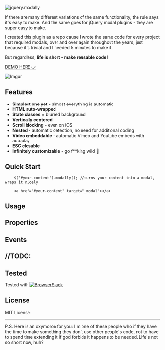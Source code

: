![jquery.modally](https://imgur.com/4OAlRoz.png)

If there are many different variations of the same functionality, the rule says it's easy to make. And the same goes for jQuery modal plugins - they are super easy to make.

I created this plugin as a repo cause I wrote the same code for every project that required modals, over and over again throughout the years, just because it's trivial and I needed 5 minutes to make it.

But regardless, **life is short - make reusable code!**

[DEMO HERE ⤻](http://stamat.github.io/jquery.modally/)

![Imgur](https://imgur.com/Zzg3FDx.png)

## Features
* **Simplest one yet** - almost everything is automatic
* **HTML auto-wrapped**
* **State classes** = blurred background
* **Vertically centered**
* **Scroll blocking** - even on iOS
* **Nested** - automatic detection, no need for additional coding
* **Video embeddable** - automatic Vimeo and Youtube embeds with autoplay
* **ESC closable**
* **Infinitely customizable** - go f**king wild 🎉

## Quick Start
```
	$('#your-content').modally(); //turns your content into a modal, wraps it nicely

	<a href="#your-content" target="_modal"></a>
```

## Usage

## Properties

## Events

## //TODO:

## Tested

Tested with [![BrowserStack](https://imgur.com/wfYoxvC.png)](https://www.browserstack.com/)

## License
MIT License

-------

P.S. Here is an oxymoron for you: I'm one of these people who if they have the time to make something they don't use other people's code, not to have to spend time extending it if god forbids it happens to be needed. Life's not so short now, huh?
